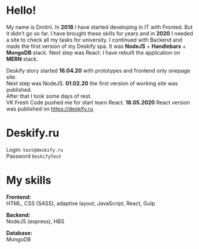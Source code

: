 # Hello!

My name is Dmitrii. In **2018** I have started developing in IT with Fronted. But it didn’t go so far. I have brought these skills for years and in **2020** I needed a site to check all my tasks for university. I continued with Backend and made the first version of my Deskify spa. It was **NodeJS** + **Handlebars** + **MongoDB** stack. Next step was React. I have rebuilt the application on **MERN** stack.  

Deskify story started **16.04.20** with prototypes and frontend only onepage site.  
Next step was NodeJS. **01.02.20** the first version of working site was published.  
After that I took some days of rest.  
VK Fresh Code pushed me for start learn React. **18.05.2020** React version was published on https://deskify.ru  
# Deskify.ru
Login:  `test@deskify.ru`  
Password  `DeskifyTest`  
# My skills
**Frontend:**  
HTML, CSS (SASS), adaptive layout, JavaScript, React, Gulp  

**Backend:**  
NodeJS (express), HBS  

**Database:**  
MongoDB
